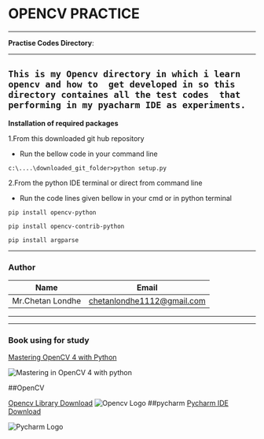 <!--headings-->
# OPENCV PRACTICE

---
**Practise Codes Directory**:

---
<!--Inline code bloack-->
`This is my Opencv directory in which i learn opencv and how to 
get developed in so this directory containes all the test codes 
that performing in my pyacharm IDE as experiments.`
---
**Installation of required packages**

1.From this downloaded git hub repository 

* Run the bellow code in your command line
````commandline
c:\....\downloaded_git_folder>python setup.py
````
2.From the python IDE terminal or direct from command line

* Run the code lines given bellow in your cmd or in python terminal
````commandline
pip install opencv-python
````
````commandline
pip install opencv-contrib-python
````
````commandline
pip install argparse
````
---
<!--Tables-->
### Author
|Name|Email|
|-----|-----|
|Mr.Chetan Londhe  |chetanlondhe1112@gmail.com|
---
---
### Book using for study
[Mastering OpenCV 4 with Python](https://www.packtpub.com/product/mastering-opencv-4-with-python/9781789344912)


![Mastering in OpenCV 4 with python](https://static.packt-cdn.com/products/9781789344912/cover/smaller)

<!--Image-->
##OpenCV 
<!--Links-->
[Opencv Library Download](https://opencv.org/)
![Opencv Logo](https://opencv.org/wp-content/uploads/2020/07/cropped-OpenCV_logo_white_600x.png)
##pycharm
[Pycharm IDE Download](https://www.jetbrains.com/pycharm/download/#section=windows)

![Pycharm Logo](https://resources.jetbrains.com/storage/products/pycharm/img/meta/pycharm_logo_300x300.png)
